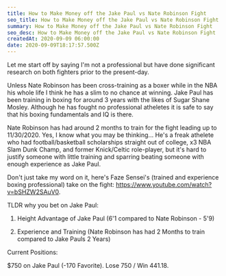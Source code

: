 ```yaml
---
title: How to Make Money off the Jake Paul vs Nate Robinson Fight
seo_title: How to Make Money off the Jake Paul vs Nate Robinson Fight
summary: How to Make Money off the Jake Paul vs Nate Robinson Fight
seo_desc: How to Make Money off the Jake Paul vs Nate Robinson Fight
createdAt: 2020-09-09 06:00:00
date: 2020-09-09T18:17:57.500Z
---
```

Let me start off by saying I'm not a professional but have done significant research on both fighters prior to the present-day.

Unless Nate Robinson has been cross-training as a boxer while in the NBA his whole life I think he has a slim to no chance at winning. Jake Paul has been training in boxing for around 3 years with the likes of Sugar Shane Mosley. Although he has fought no professional atheletes it is safe to say that his boxing fundamentals and IQ is there.

Nate Robinson has had around 2 months to train for the fight leading up to 11/30/2020. Yes, I know what you may be thinking... He's a freak athelete who had football/basketball scholarships straight out of college, x3 NBA Slam Dunk Champ, and former Knick/Celtic role-player, but it's hard to justify someone with little training and sparring beating someone with enough experience as Jake Paul.

Don't just take my word on it, here's Faze Sensei's (trained and experience boxing professional) take on the fight: https://www.youtube.com/watch?v=bSHZW2SAuV0.

TLDR why you bet on Jake Paul:

1. Height Advantage of Jake Paul (6'1 compared to Nate Robinson - 5'9)

2. Experience and Training (Nate Robinson has had 2 Months to train compared to Jake Pauls 2 Years)

Current Positions: 

$750 on Jake Paul (-170 Favorite). Lose 750 / Win 441.18.
